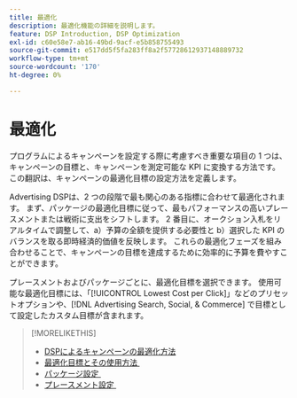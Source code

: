 ```yaml
---
title: 最適化
description: 最適化機能の詳細を説明します。
feature: DSP Introduction, DSP Optimization
exl-id: c60e58e7-ab16-49bd-9acf-e5b858755493
source-git-commit: e517dd5f5fa283ff8a2f57728612937148889732
workflow-type: tm+mt
source-wordcount: '170'
ht-degree: 0%

---
```


# 最適化

プログラムによるキャンペーンを設定する際に考慮すべき重要な項目の 1 つは、キャンペーンの目標と、キャンペーンを測定可能な KPI に変換する方法です。 この翻訳は、キャンペーンの最適化目標の設定方法を定義します。

Advertising DSPは、2 つの段階で最も関心のある指標に合わせて最適化されます。 まず、パッケージの最適化目標に従って、最もパフォーマンスの高いプレースメントまたは戦術に支出をシフトします。 2 番目に、オークション入札をリアルタイムで調整して、a）予算の全額を提供する必要性と b）選択した KPI のバランスを取る即時経済的価値を反映します。 これらの最適化フェーズを組み合わせることで、キャンペーンの目標を達成するために効率的に予算を費やすことができます。

プレースメントおよびパッケージごとに、最適化目標を選択できます。 使用可能な最適化目標には、「[!UICONTROL Lowest Cost per Click]」などのプリセットオプションや、[!DNL Advertising Search, Social, & Commerce] で目標として設定したカスタム目標が含まれます。

>[!MORELIKETHIS]
>
> * [DSPによるキャンペーンの最適化方法 &#x200B;](/help/dsp/optimization/optimization-how-dsp-optimizes-campaigns.md)
>* [&#x200B; 最適化目標とその使用方法 &#x200B;](/help/dsp/optimization/optimization-goals.md)
>* [&#x200B; パッケージ設定 &#x200B;](/help/dsp/campaign-management/packages/package-settings.md)
>* [&#x200B; プレースメント設定 &#x200B;](/help/dsp/campaign-management/placements/placement-settings.md)
